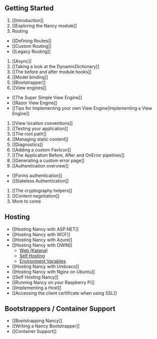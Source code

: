 ## Getting Started
1. [[Introduction]]
1. [[Exploring the Nancy module]]
1. Routing
  * [[Defining Routes]]
  * [[Custom Routing]]
  * [[Legacy Routing]]
1. [[Async]]
1. [[Taking a look at the DynamicDictionary]]
1. [[The before and after module hooks]]
1. [[Model binding]]
1. [[Bootstrapper]]
1. [[View engines]]
  * [[The Super Simple View Engine]]
  * [[Razor View Engine]]
  * [[Tips for Implementing your own View Engine|Implementing a View Engine]]
1. [[View location conventions]]
1. [[Testing your application]]
1. [[The root path]]
1. [[Managing static content]]
1. [[Diagnostics]]
1. [[Adding a custom FavIcon]]
1. [[The Application Before, After and OnError pipelines]]
1. [[Generating a custom error page]]
1. [[Authentication overview]]
  *  [[Forms authentication]]
  *  [[Stateless Authentication]]
1. [[The cryptography helpers]]
1. [[Content negotiation]]
1. More to come

## Hosting
* [[Hosting Nancy with ASP.NET]]
* [[Hosting Nancy with WCF]]
* [[Hosting Nancy with Azure]]
* [[Hosting Nancy with OWIN]]
  - [Web (Katana)](/NancyFx/Nancy/wiki/Hosting-nancy-with-owin#katana---aspnet-host)
  - [Self Hosting](/NancyFx/Nancy/wiki/Hosting-nancy-with-owin#katana---httplistener-selfhost)
  - [Environment Variables](/NancyFx/Nancy/wiki/Hosting-nancy-with-owin#accessing-owin-environment-variables)
* [[Hosting Nancy with Umbraco]]
* [[Hosting Nancy with Nginx on Ubuntu]]
* [[Self Hosting Nancy]]
* [[Running Nancy on your Raspberry Pi]]
* [[Implementing a Host]]
* [[Accessing the client certificate when using SSL]]


## Bootstrappers / Container Support
* [[Bootstrapping Nancy]]
* [[Writing a Nancy Bootstrapper]]
* [[Container Support]]